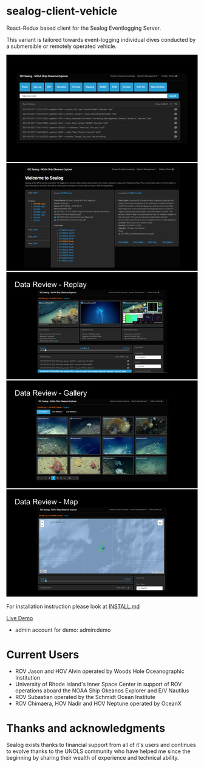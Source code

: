 # sealog-client-vehicle
React-Redux based client for the Sealog Eventlogging Server.

This variant is tailored towards event-logging individual dives conducted by a submersible or remotely operated vehicle.

![Screenshot 0](/docs/sealog-framecapture-0.jpg)
![Screenshot 1](/docs/sealog-framecapture-1.jpg)
![Screenshot 2](/docs/sealog-framecapture-2.jpg)
![Screenshot 3](/docs/sealog-framecapture-3.jpg)
![Screenshot 4](/docs/sealog-framecapture-4.jpg)

For installation instruction please look at [INSTALL.md](./INSTALL.md)

[Live Demo](https://sealog-vehicle.oceandatatools.org)

- admin account for demo: admin:demo

# Current Users
- ROV Jason and HOV Alvin operated by Woods Hole Oceanographic Institution
- University of Rhode Island's Inner Space Center in support of ROV operations aboard the NOAA Ship Okeanos Explorer and E/V Nautilus
- ROV Subastian operated by the Schmidt Ocean Institute
- ROV Chimaera, HOV Nadir and HOV Neptune operated by OceanX

# Thanks and acknowledgments
Sealog exists thanks to financial support from all of it's users and continues to evolve thanks to the UNOLS community who have helped me since the beginning by sharing their wealth of experience and technical ability.
